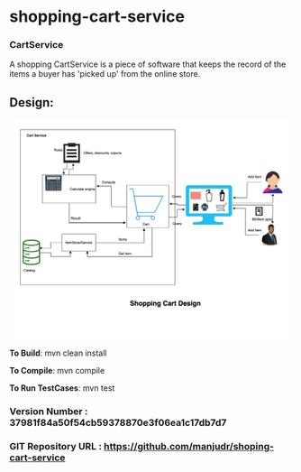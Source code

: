 # shopping-cart-service

### CartService

A shopping CartService is a piece of software that keeps the record of the items a buyer has 'picked up' from the online store.


## Design:

![alt text](https://github.com/manjudr/shoping-cart-service/raw/master/highLevelDesign.png)



**To Build**: mvn clean install

**To Compile**: mvn compile

**To Run TestCases**: mvn test 







### Version Number : 37981f84a50f54cb59378870e3f06ea1c17db7d7

### GIT Repository URL : https://github.com/manjudr/shoping-cart-service

